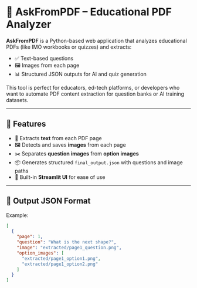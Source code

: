 # 🧠 AskFromPDF – Educational PDF Analyzer

**AskFromPDF** is a Python-based web application that analyzes educational PDFs (like IMO workbooks or quizzes) and extracts:
- ✅ Text-based questions
- 🖼 Images from each page
- 📊 Structured JSON outputs for AI and quiz generation

This tool is perfect for educators, ed-tech platforms, or developers who want to automate PDF content extraction for question banks or AI training datasets.

---

## 🚀 Features

- 📄 Extracts **text** from each PDF page
- 🖼 Detects and saves **images** from each page
- ✂️ Separates **question images** from **option images**
- 📦 Generates structured `final_output.json` with questions and image paths
- 🧪 Built-in **Streamlit UI** for ease of use

---

## 📂 Output JSON Format

Example:
```json
[
  {
    "page": 1,
    "question": "What is the next shape?",
    "image": "extracted/page1_question.png",
    "option_images": [
      "extracted/page1_option1.png",
      "extracted/page1_option2.png"
    ]
  }
]
